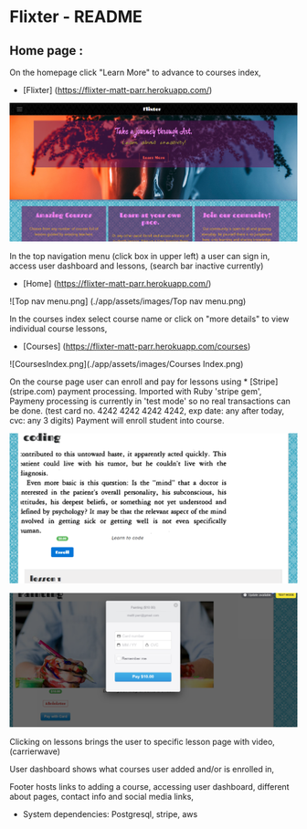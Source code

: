 # Flixter - README

## Home page :
On the homepage click "Learn More" to advance to courses index,
* [Flixter] (https://flixter-matt-parr.herokuapp.com/)

![Homepage.png](./app/assets/images/Homepage.png)

In the top navigation menu (click box in upper left) a user can sign in, access user dashboard and lessons, (search bar inactive currently)
* [Home] (https://flixter-matt-parr.herokuapp.com/)

![Top nav menu.png] (./app/assets/images/Top nav menu.png)

In the courses index select course name or click on "more details" to view individual course lessons,
* [Courses] (https://flixter-matt-parr.herokuapp.com/courses)

![CoursesIndex.png](./app/assets/images/Courses Index.png)

On the course page user can enroll and pay for lessons using * [Stripe] (stripe.com) payment processing. Imported with Ruby 'stripe gem',
Paymeny processing is currently in 'test mode' so no real transactions can be done. (test card no. 4242 4242 4242 4242, exp date: any after today,
cvc: any 3 digits) Payment will enroll student into course.

![Enroll.png](./app/assets/images/Enroll.png)

![PayWithCard.png](./app/assets/images/PayWithCard.png)

Clicking on lessons brings the user to specific lesson page with video, (carrierwave)

User dashboard shows what courses user added and/or is enrolled in,

Footer hosts links to adding a course, accessing user dashboard, different about pages, contact info and social media links,

* System dependencies: Postgresql, stripe, aws

